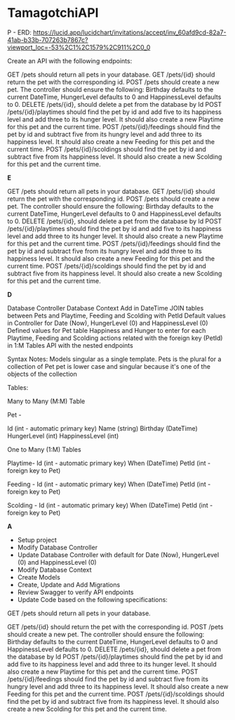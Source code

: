 # TamagotchiAPI

P - ERD: https://lucid.app/lucidchart/invitations/accept/inv_60afd9cd-82a7-41ab-b33b-707263b7867c?viewport_loc=-53%2C1%2C1579%2C911%2C0_0

Create an API with the following endpoints:

GET /pets should return all pets in your database.
GET /pets/{id} should return the pet with the corresponding id.
POST /pets should create a new pet. The controller should ensure the following: Birthday defaults to the current DateTime, HungerLevel defaults to 0 and HappinessLevel defaults to 0.
DELETE /pets/{id}, should delete a pet from the database by Id
POST /pets/{id}/playtimes should find the pet by id and add five to its happiness level and add three to its hunger level. It should also create a new Playtime for this pet and the current time.
POST /pets/{id}/feedings should find the pet by id and subtract five from its hungry level and add three to its happiness level. It should also create a new Feeding for this pet and the current time.
POST /pets/{id}/scoldings should find the pet by id and subtract five from its happiness level. It should also create a new Scolding for this pet and the current time.

**E**

GET /pets should return all pets in your database.
GET /pets/{id} should return the pet with the corresponding id.
POST /pets should create a new pet. The controller should ensure the following: Birthday defaults to the current DateTime, HungerLevel defaults to 0 and HappinessLevel defaults to 0.
DELETE /pets/{id}, should delete a pet from the database by Id
POST /pets/{id}/playtimes should find the pet by id and add five to its happiness level and add three to its hunger level. It should also create a new Playtime for this pet and the current time.
POST /pets/{id}/feedings should find the pet by id and subtract five from its hungry level and add three to its happiness level. It should also create a new Feeding for this pet and the current time.
POST /pets/{id}/scoldings should find the pet by id and subtract five from its happiness level. It should also create a new Scolding for this pet and the current time.

**D**

Database Controller
Database Context
Add in DateTime
JOIN tables between Pets and Playtime, Feeding and Scolding with PetId
Default values in Controller for Date (Now), HungerLevel (0) and HappinessLevel (0)
Defined values for Pet table Happiness and Hunger to enter for each Playtime, Feeding and Scolding actions related with the foreign key (PetId) in 1:M Tables
API with the nested endpoints

Syntax Notes:
Models singular as a single template.
Pets is the plural for a collection of Pet
pet is lower case and singular because it's one of the objects of the collection

Tables:

Many to Many (M:M) Table

Pet -

Id (int - automatic primary key)
Name (string)
Birthday (DateTime)
HungerLevel (int)
HappinessLevel (int)

One to Many (1:M) Tables

Playtime-
Id (int - automatic primary key)
When (DateTime)
PetId (int - foreign key to Pet)

Feeding -
Id (int - automatic primary key)
When (DateTime)
PetId (int - foreign key to Pet)

Scolding -
Id (int - automatic primary key)
When (DateTime)
PetId (int - foreign key to Pet)

**A**

- Setup project
- Modify Database Controller
- Update Database Controller with default for Date (Now), HungerLevel (0) and HappinessLevel (0)
- Modify Database Context
- Create Models
- Create, Update and Add Migrations
- Review Swagger to verify API endpoints
- Update Code based on the following specifications:

GET /pets should return all pets in your database.

GET /pets/{id} should return the pet with the corresponding id.
POST /pets should create a new pet. The controller should ensure the following: Birthday defaults to the current DateTime, HungerLevel defaults to 0 and HappinessLevel defaults to 0.
DELETE /pets/{id}, should delete a pet from the database by Id
POST /pets/{id}/playtimes should find the pet by id and add five to its happiness level and add three to its hunger level. It should also create a new Playtime for this pet and the current time.
POST /pets/{id}/feedings should find the pet by id and subtract five from its hungry level and add three to its happiness level. It should also create a new Feeding for this pet and the current time.
POST /pets/{id}/scoldings should find the pet by id and subtract five from its happiness level. It should also create a new Scolding for this pet and the current time.
